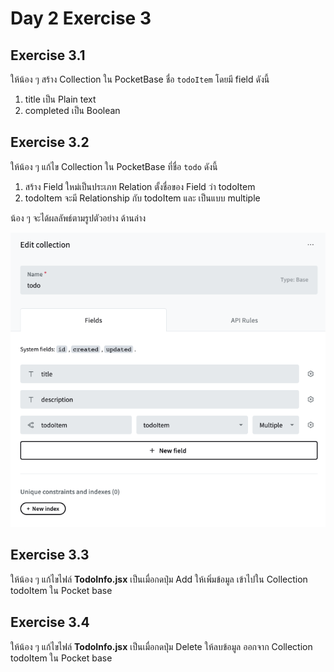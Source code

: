 # Day 2 Exercise 3

## Exercise 3.1
ให้น้อง ๆ สร้าง Collection ใน PocketBase ชื่อ `todoItem` โดยมี field ดังนี้

1. title เป็น Plain text
2. completed เป็น Boolean
   
## Exercise 3.2
ให้น้อง ๆ แก้ไข Collection ใน PocketBase ที่ชื่อ `todo` ดังนี้

1. สร้าง Field ใหม่เป็นประเภท Relation ตั้งชื่อของ Field ว่า todoItem
2. todoItem จะมี Relationship กับ todoItem และ เป็นแบบ multiple

น้อง ๆ จะได้ผลลัพธ์ตามรูปตัวอย่าง ด้านล่าง

![linkedtodo](./doc/linkedtodo.png)

## Exercise 3.3
ให้น้อง ๆ แก้ไขไฟล์ **TodoInfo.jsx** เป็นเมื่อกดปุ่ม Add ให้เพิ่มข้อมูล เข้าไปใน Collection todoItem ใน Pocket base

## Exercise 3.4
ให้น้อง ๆ แก้ไขไฟล์ **TodoInfo.jsx** เป็นเมื่อกดปุ่ม Delete ให้ลบข้อมูล ออกจาก Collection todoItem ใน Pocket base
